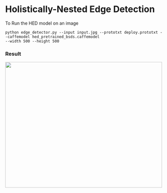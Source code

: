# Holistically-Nested Edge Detection

To Run the HED model on an image

```
python edge_detector.py --input input.jpg --prototxt deploy.prototxt --caffemodel hed_pretrained_bsds.caffemodel
--width 500 --height 500 
```

### Result

<img src="https://github.com/KKhushhalR2405/Image-Processing-OpenCV/blob/hed/EdgeDetection/Holistically-Nested%20Edge%20Detection/out.jpg" width="500" height="400">
